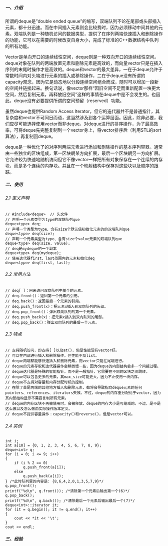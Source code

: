 ##### 一、介绍
所谓的deque是”double ended queue”的缩写，双端队列不论在尾部或头部插入元素，都十分迅速。而在中间插入元素则会比较费时，因为必须移动中间其他的元素。双端队列是一种随机访问的数据类型，提供了在序列两端快速插入和删除操作的功能，它可以在需要的时候改变自身大小，完成了标准的C++数据结构中队列的所有功能。 

Vector是单向开口的连续线性空间，deque则是一种双向开口的连续线性空间。deque对象在队列的两端放置元素和删除元素是高效的，而向量vector只是在插入序列的末尾时操作才是高效的。deque和vector的最大差异，一在于deque允许于常数时间内对头端进行元素的插入或移除操作，二在于deque没有所谓的capacity观念，因为它是动态地以分段连续空间组合而成，随时可以增加一段新的空间并链接起来。换句话说，像vector那样“因旧空间不足而重新配置一块更大空间，然后复制元素，再释放旧空间”这样的事情在deque中是不会发生的。也因此，deque没有必要提供所谓的空间预留（reserved）功能。 

虽然deque也提供Random Access Iterator，但它的迭代器并不是普通指针，其复杂度和vector不可同日而语，这当然涉及到各个运算层面。因此，除非必要，我们应尽可能选择使用vector而非deque。对deque进行的排序操作，为了最高效率，可将deque先完整复制到一个vector身上，将vector排序后（利用STL的sort算法），再复制回deque。 

deque是一种优化了的对序列两端元素进行添加和删除操作的基本序列容器。通常由一些独立的区块组成，第一区块朝某方向扩展，最后一个区块朝另一方向扩展。它允许较为快速地随机访问但它不像vector一样把所有对象保存在一个连续的内存块，而是多个连续的内存块。并且在一个映射结构中保存对这些块以及顺序的跟踪。

##### 二、使用
###### 2.1 定义声明
```
// #include<deque>  // 头文件
// 声明一个元素类型为type的双端队列que
deque<type> deq;
// 声明一个类型为type、含有size个默认值初始化元素的的双端队列que
deque<type> deq(size);
// 声明一个元素类型为type、含有size个value元素的双端队列que
deque<type> deq(size, value);
// deq是mydeque的一个副本
deque<type> deq(mydeque);
// 使用迭代器first、last范围内的元素初始化deq
deque<type> deq(first, last);
```
###### 2.2 常用方法
```
// deq[ ]：用来访问双向队列中单个的元素。
// deq.front()：返回第一个元素的引用。
// deq.back()：返回最后一个元素的引用。
// deq.push_front(x)：把元素x插入到双向队列的头部。
// deq.pop_front()：弹出双向队列的第一个元素。
// deq.push_back(x)：把元素x插入到双向队列的尾部。
// deq.pop_back()：弹出双向队列的最后一个元素。
```
###### 2.3 特点
```
// 支持随机访问，即支持[ ]以及at()，但是性能没有vector好。
// 可以在内部进行插入和删除操作，但性能不及list。
// deque两端都能够快速插入和删除元素，而vector只能在尾端进行。
// deque的元素存取和迭代器操作会稍微慢一些，因为deque的内部结构会多一个间接过程。
// deque迭代器是特殊的智能指针，而不是一般指针，它需要在不同的区块之间跳转。
// deque可以包含更多的元素，其max_size可能更大，因为不止使用一块内存。
// deque不支持对容量和内存分配时机的控制。
// 在除了首尾两端的其他地方插入和删除元素，都将会导致指向deque元素的任何pointers、references、iterators失效。不过，deque的内存重分配优于vector，因为其内部结构显示不需要复制所有元素。
// deque的内存区块不再被使用时，会被释放，deque的内存大小是可缩减的。不过，是不是这么做以及怎么做由实际操作版本定义。
// deque不提供容量操作：capacity()和reverse()，但是vector可以。
```
###### 2.4 实例
```
int i;
int a[10] = {0, 1, 2, 3, 4, 5, 6, 7, 8, 9};
deque<int> q;
for (i = 0; i <= 9; i++)
{
    if (i % 2 == 0)
        q.push_front(a[i]);
    else
        q.push_back(a[i]);
} /*此时队列里的内容是: {8,6,4,2,0,1,3,5,7,9}*/
q.pop_front();
printf("%d\n", q.front()); /*清除第一个元素后输出第一个(6)*/
q.pop_back();
printf("%d\n", q.back()); /*清除最后一个元素后输出最后一个(7)*/
deque<int>::iterator it;
for (it = q.begin(); it != q.end(); it++)
{
    cout << *it << '\t';
}
cout << endl;
```
##### 三、经验

